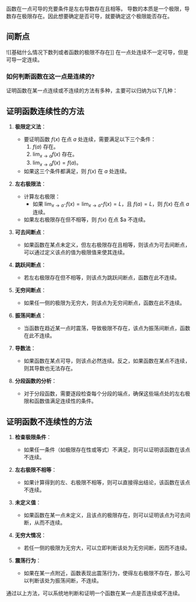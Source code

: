 函数在一点可导的充要条件是左右导数存在且相等。
导数的本质是一个极限，导数存在极限存在。因此想要确定是否可导，就要确定这个极限能否存在。
## 间断点
![[基础什么情况下数列或者函数的极限不存在]]
在一点处连续不一定可导，但是可导一定连续。
### 如何判断函数在这一点是连续的?
证明函数在某一点连续或不连续的方法有多种，主要可以归纳为以下几种：

## 证明函数连续性的方法

1. **极限定义法**：
   - 要证明函数  $f(x)$ 在点 $a$ 处连续，需要满足以下三个条件：
     1. $f(a)$ 存在。
     2. $\lim_{x \to a} f(x)$ 存在。
     3. $\lim_{x \to a} f(x) = f(a)$。
   - 如果这三个条件都满足，则 $f(x)$ 在 $a$ 处连续。

2. **左右极限法**：
   - 计算左右极限：
     - 如果 $\lim_{x \to a^-} f(x) = \lim_{x \to a^+} f(x) = L$，且 $f(a) = L$，则 $f(x)$ 在点 $a$ 连续。
   - 如果左右极限存在但不相等，则 $f(x)$ 在点 $a 不连续。

3. **可去间断点**：
   - 如果函数在某点未定义，但左右极限存在且相等，则该点为可去间断点，可以通过定义该点的值为极限值来使其连续。

4. **跳跃间断点**：
   - 若左右极限存在但不相等，则该点为跳跃间断点，函数在此不连续。

5. **无穷间断点**：
   - 如果任一侧的极限为无穷大，则该点为无穷间断点，函数在此不连续。

6. **振荡间断点**：
   - 当函数在趋近某一点时震荡，导致极限不存在，该点为振荡间断点，函数在此不连续。

7. **导数法**：
   - 如果函数在某点可导，则该点必然连续。反之，如果函数在某点不连续，则其导数也无法存在。

8. **分段函数的分析**：
   - 对于分段函数，需要逐段检查每个分段的端点，确保这些端点处的左右极限和函数值满足连续性的条件。

## 证明函数不连续性的方法

1. **检查极限条件**：
   - 如果任一条件（如极限存在性或等式）不满足，则可以证明该函数在该点不连续。

2. **左右极限不相等**：
   - 如果计算得到的左、右极限不相等，则可以直接得出结论，该函数在该点不连续。

3. **未定义值**：
   - 如果函数在某一点未定义，且该点的极限存在，则可以证明该点为可去间断，从而不连续。

4. **无穷大情况**：
   - 若任一侧的极限为无穷大，可以立即判断该处为无穷间断，因而不连续。

5. **震荡行为**：
   - 如果在某一点附近，函数表现出震荡行为，使得左右极限不存在，那么可以判断该处为振荡间断，不连续。

通过以上方法，可以系统地判断和证明一个函数在某一点是否连续或不连续。

